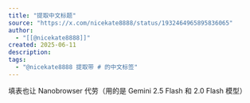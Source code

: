 ```yaml
---
title: "提取中文标题"
source: "https://x.com/nicekate8888/status/1932464965895836065"
author:
  - "[[@nicekate8888]]"
created: 2025-06-11
description:
tags:
  - "@nicekate8888 提取带 # 的中文标签"
---
```

填表也让 Nanobrowser 代劳（用的是 Gemini 2.5 Flash 和 2.0 Flash 模型）